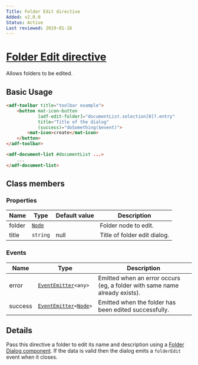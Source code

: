 ```yaml
---
Title: Folder Edit directive
Added: v2.0.0
Status: Active
Last reviewed: 2019-01-16
---
```


# [Folder Edit directive](../../../lib/content-services/src/lib/folder-directive/folder-edit.directive.ts "Defined in folder-edit.directive.ts")

Allows folders to be edited.

## Basic Usage

```html
<adf-toolbar title="toolbar example">
    <button mat-icon-button
            [adf-edit-folder]="documentList.selection[0]?.entry"
            title="Title of the dialog"
            (success)="doSomething($event)">
        <mat-icon>create</mat-icon>
    </button>
</adf-toolbar>

<adf-document-list #documentList ...>
    ...
</adf-document-list>
```

## Class members

### Properties

| Name   | Type                                                                                                     | Default value | Description                  |
| ------ | -------------------------------------------------------------------------------------------------------- | ------------- | ---------------------------- |
| folder | [`Node`](https://github.com/Alfresco/alfresco-js-api/blob/develop/src/api/content-rest-api/docs/Node.md) |               | Folder node to edit.         |
| title  | `string`                                                                                                 | null          | Title of folder edit dialog. |

### Events

| Name    | Type                                                                                                                                                                     | Description                                                                |
| ------- | ------------------------------------------------------------------------------------------------------------------------------------------------------------------------ | -------------------------------------------------------------------------- |
| error   | [`EventEmitter`](https://angular.io/api/core/EventEmitter)`<any>`                                                                                                        | Emitted when an error occurs (eg, a folder with same name already exists). |
| success | [`EventEmitter`](https://angular.io/api/core/EventEmitter)`<`[`Node`](https://github.com/Alfresco/alfresco-js-api/blob/develop/src/api/content-rest-api/docs/Node.md)`>` | Emitted when the folder has been edited successfully.                      |

## Details

Pass this directive a folder to edit its name and description using a [Folder Dialog component](../../../lib/content-services/dialogs/folder.dialog.ts).
If the data is valid then the dialog emits a `folderEdit` event when it closes.
